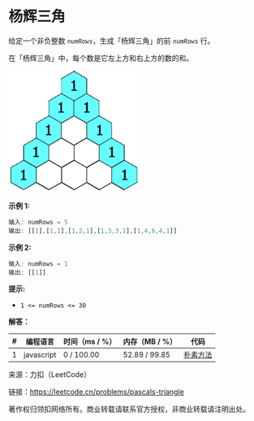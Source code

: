 # 杨辉三角

给定一个非负整数 *`numRows`*，生成「杨辉三角」的前 *`numRows`* 行。

在「杨辉三角」中，每个数是它左上方和右上方的数的和。

![题目说明](./question.gif)

**示例 1:**

``` javascript
输入: numRows = 5
输出: [[1],[1,1],[1,2,1],[1,3,3,1],[1,4,6,4,1]]
```

**示例 2:**

``` javascript
输入: numRows = 1
输出: [[1]]
```

**提示:**

- `1 <= numRows <= 30`

**解答：**

**#**|**编程语言**|**时间（ms / %）**|**内存（MB / %）**|**代码**
------|----------|-----------------|----------------|--------
1|javascript|0 / 100.00|52.89 / 99.85|[朴素方法](./javascript/ac_v1.js)

来源：力扣（LeetCode）

链接：https://leetcode.cn/problems/pascals-triangle

著作权归领扣网络所有。商业转载请联系官方授权，非商业转载请注明出处。
